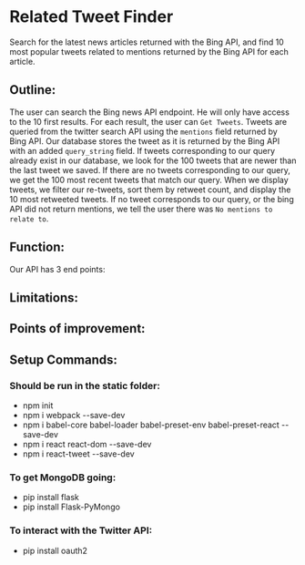 # Related Tweet Finder

Search for the latest news articles returned with the Bing API, and find 10 most popular tweets related to mentions returned by the Bing API for each article.

## Outline:

The user can search the Bing news API endpoint. He will only have access to the 10 first results. 
For each result, the user can `Get Tweets`. Tweets are queried from the twitter search API using the `mentions` field returned by Bing API.
Our database stores the tweet as it is returned by the Bing API with an added `query_string` field. 
If tweets corresponding to our query already exist in our database, we look for the 100 tweets that are newer than the last tweet we saved. 
If there are no tweets corresponding to our query, we get the 100 most recent tweets that match our query. 
When we display tweets, we filter our re-tweets, sort them by retweet count, and display the 10 most retweeted tweets. 
If no tweet corresponds to our query, or the bing API did not return mentions, we tell the user there was `No mentions to relate to`.


## Function: 

Our API has 3 end points: 



## Limitations:



## Points of improvement:


## Setup Commands:
### Should be run in the static folder: 
-   npm init
-   npm i webpack --save-dev
-	npm i babel-core babel-loader babel-preset-env babel-preset-react --save-dev
-	npm i react react-dom --save-dev
- 	npm i react-tweet --save-dev

### To get MongoDB going:
-	pip install flask
-	pip install Flask-PyMongo
	
### To interact with the Twitter API:
-	pip install oauth2


